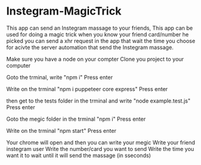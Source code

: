 # Instegram-MagicTrick


This app can send an Instegram massage to your friends, 
This app can be used for doing a magic trick when you know your friend card/number he picked you can send a xhr request in the app that wait the time you choose for acivte the server automation that send the Instegram massage.

Make sure you have a node on your compter
Clone you project to your computer

Goto the trminal, write 
"npm i"
Press enter

Write on the trminal
"npm i puppeteer core express"
Press enter

then get to the tests folder in the trminal and write
"node example.test.js"
Press enter

Goto the megic folder in the trminal
"npm i" 
Press enter

Write on the trminal
"npm start"
Press enter

Your chrome will open and then you can write your megic 
Write your friend instegram user
Write the number/card you want to send
Write the time you want it to wait until it will send the massage (in sseconds)
